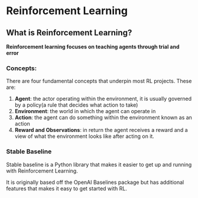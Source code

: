 # Reinforcement Learning

## What is Reinforcement Learning?
<b>Reinforcement learning focuses on teaching agents through trial and error</b>

### Concepts:
There are four fundamental concepts that underpin most RL projects. These are:
1. <b>Agent</b>: the actor operating within the environment, it is usually governed by a policy(a rule that decides what action to take)
2. <b>Environment</b>: the world in which the agent can operate in
3. <b>Action</b>: the agent can do something within the environment known as an action
4. <b>Reward and Observations</b>: in return the agent receives a reward and a view of what the environment looks like after acting on it.

### Stable Baseline
Stable baseline is a Python library that makes it easier to get up and running with
Reinforcement Learning. 

It is originally based off the OpenAI Baselines package but has additional features
that makes it easy to get started with RL.